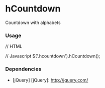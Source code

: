 hCountdown
==========

Countdown with alphabets

### Usage

  // HTML
  <span class="hcountdown" data-hcountdown-from="azazazaz" data-hcountdown-to="zazazaza"></span>

  // Javascript
  $('.hcountdown').hCountdown();

### Dependencies
  - [jQuery]
  [jQuery]: http://jquery.com/